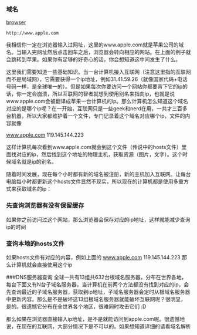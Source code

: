 ### 域名

[browser]()

    http://www.apple.com

我相信你一定在浏览器输入过网址，这里的www.apple.com就是苹果公司的域名。当输入完网址然后点击回车之后，浏览器会转向相应的网站。在上面的例子就会跳转到苹果。如果你有足够的好奇心的话，你会想知道这中间发生了什么。

这里我们需要知道一些基础知识。当一台计算机接入互联网（注意这里指的互联网而不是局域网），它需要获得一个ip地址，例如31.41.59.26（就像国家代码+电话号码一样，是全球唯一的）。但是如果每次你要访问一个网站你都要背下它的ip的话，你一定会崩溃，所以互联网的智者就想到使用别名来指向ip，也就是说www.apple.com会被翻译成苹果一台计算机的ip。那么计算机怎么知道这个域名对应的是哪个ip呢？在一开始，互联网只是一些geek和nerd在用，一共才三百多台机器，所以大家都维护着一个文件，专门记录着这个域名对应哪个ip，文件的内容就像

www.apple.com 119.145.144.223

这样计算机每次看到www.apple.com就会到这个文件（传说中的hosts文件）里面找对应的ip，然后找到这个地址的物理主机，获取资源（图片，文字）。这个时候域名就是ip的别名。

随着时间发展，现在每个小时都有新的域名被注册，新的主机加入互联网。让每台电脑每小时都更新这个hosts文件显然不现实，所以现在的计算机都是使用多重方式来获取域名的ip：

### 先查询浏览器有没有保留缓存
如果你之前访问过这个网站，那么浏览器会保存对应的ip地址，这样就能减少查询ip的时间

### 查询本地的hosts文件
如果hosts文件有对应的内容，例如上面的
www.apple.com 119.145.144.223
那么计算机就会直接使用这个ip

###DNS服务器查询
全球一共有13组共632台根域名服务器，分布在世界各地，每台下面又有N台子域名服务器。当计算机在前两个方法都没有找到对应的ip，会先查询最近的子域名服务器，获取到ip地址，子域名服务器会定时从根域名服务器中更新内容。那么是不是破坏这13组根域名服务器就能破坏互联网呢？很明显，是的。很遗憾它分布在全世界各个地区，很难同时攻击它们 :D



那么如果在浏览器直接输入ip地址，是不是就能访问到apple.com呢。很遗憾地说，在现在的互联网，大部分情况下是不可以的。如果想知道详细的请看域名解析
